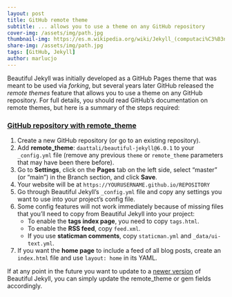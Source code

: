 ```yaml
---
layout: post
title: GitHub remote theme
subtitle: ... allows you to use a theme on any GitHub repository
cover-img: /assets/img/path.jpg
thumbnail-img: https://es.m.wikipedia.org/wiki/Jekyll_(computaci%C3%B3n)#/media/Archivo%3AJekyll_(software)_Logo.png
share-img: /assets/img/path.jpg
tags: [GitHub, Jekyll]
author: marlucjo
---
```



Beautiful Jekyll was initially developed as a GitHub Pages theme that was meant to be used via *forking*, but several years later GitHub released the *remote themes* feature that allows you to use a theme on any GitHub repository. For full details, you should read GitHub’s documentation on remote themes, but here is a summary of the steps required:

### [GitHub repository with remote_theme](https://beautifuljekyll.com/getstarted/#install-steps-hard)

1. Create a new GitHub repository (or go to an existing repository).
2. Add **remote_theme**: ``daattali/beautiful-jekyll@6.0.1`` to your ``_config.yml`` file (remove any previous ``theme`` or ``remote_theme`` parameters that may have been there before).
3. Go to **Settings**, click on the **Pages** tab on the left side, select “master” (or “main”) in the Branch section, and click **Save**.
4. Your website will be at ``https://YOURUSERNAME.github.io/REPOSITORY``
5. Go through Beautiful Jekyll’s ``_config.yml`` file and copy any settings you want to use into your project’s config file.
6. Some config features will not work immediately because of missing files that you’ll need to copy from Beautiful Jekyll into your project:
    - To enable the **tags index page**, you need to copy ``tags.html``.
    - To enable the **RSS feed**, copy ``feed.xml``.
    - If you use **staticman comments**, copy ``staticman.yml`` and ``_data/ui-text.yml``.
7. If you want the **home page** to include a feed of all blog posts, create an ``index.html`` file and use ``layout: home`` in its YAML.

If at any point in the future you want to update to a [newer version](https://beautifuljekyll.com/updates/) of Beautiful Jekyll, you can simply update the remote_theme or gem fields accordingly.

